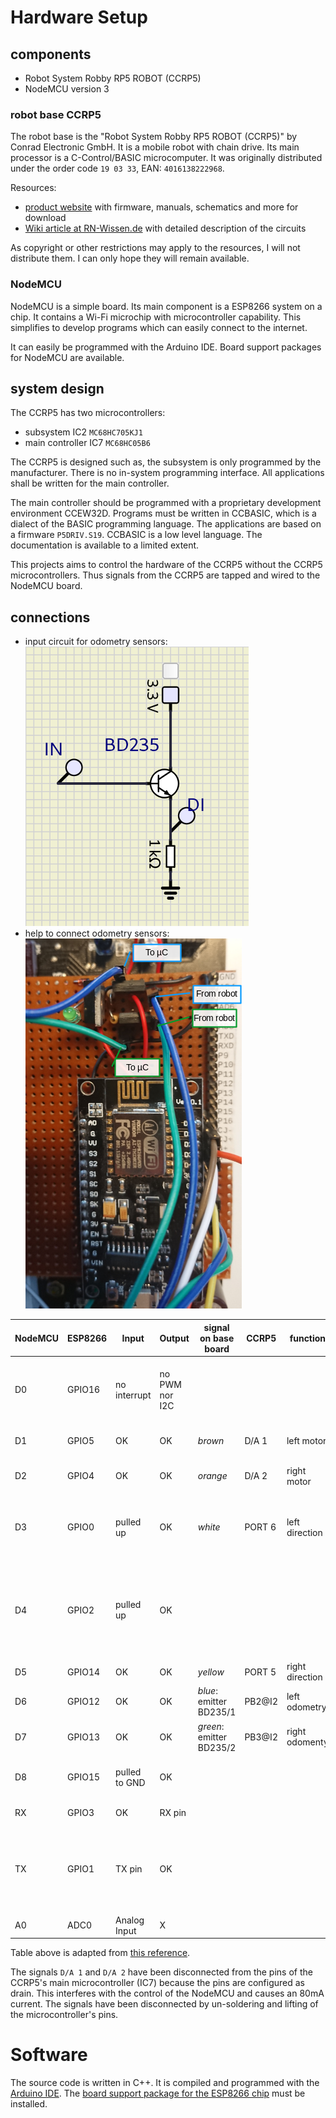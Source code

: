 Hardware Setup
==============

components
----------

 - Robot System Robby RP5 ROBOT (CCRP5)
 - NodeMCU version 3

### robot base CCRP5

The robot base is the "Robot System Robby RP5 ROBOT (CCRP5)" by Conrad Electronic GmbH. It is a mobile robot with chain drive. Its main processor is a C-Control/BASIC microcomputer. It was originally distributed under the order code `19 03 33`, EAN: `4016138222968`.

Resources:

 - [product website](https://www.conrad.de/de/p/roboter-robby-rp5-190333.html) with firmware, manuals, schematics and more for download
 - [Wiki article at RN-Wissen.de](https://rn-wissen.de/wiki/index.php/CCRP5) with detailed description of the circuits

As copyright or other restrictions may apply to the resources, I will not distribute them. I can only hope they will remain available.

### NodeMCU

NodeMCU is a simple board. Its main component is a ESP8266 system on a chip. It contains a Wi-Fi microchip with microcontroller capability. This simplifies to develop programs which can easily connect to the internet.

It can easily be programmed with the Arduino IDE. Board support packages for NodeMCU are available.

system design
-------------

The CCRP5 has two microcontrollers:

 - subsystem IC2 `MC68HC705KJ1`
 - main controller IC7 `MC68HC05B6`

The CCRP5 is designed such as, the subsystem is only programmed by the manufacturer. There is no in-system programming interface. All applications shall be written for the main controller.

The main controller should be programmed with a proprietary development environment CCEW32D. Programs must be written in CCBASIC, which is a dialect of the BASIC programming language. The applications are based on a firmware `P5DRIV.S19`. CCBASIC is a low level language. The documentation is available to a limited extent.

This projects aims to control the hardware of the CCRP5 without the CCRP5 microcontrollers. Thus signals from the CCRP5 are tapped and wired to the NodeMCU board.

connections
-----------

 - input circuit for odometry sensors: ![input with NPN bipolar transistor](doc/assets/images/odo-input.png)
 - help to connect odometry sensors: ![visual aid](doc/assets/images/odo-input-pins.png)

| NodeMCU | ESP8266 | Input        | Output         | signal on base board     | CCRP5   | function       | Notes                                                            |
|---------|---------|--------------|----------------|--------------------------|---------|----------------|------------------------------------------------------------------|
| D0      | GPIO16  | no interrupt | no PWM nor I2C |                          |         |                | HIGH at boot; used to wake up from deep sleep                    |
| D1      | GPIO5   | OK           | OK             | *brown*                  | D/A 1   | left motor     | often used as SCL (I2C)                                          |
| D2      | GPIO4   | OK           | OK             | *orange*                 | D/A 2   | right motor    | often used as SDA (I2C)                                          |
| D3      | GPIO0   | pulled up    | OK             | *white*                  | PORT 6  | left direction | connected to FLASH button, boot fails if pulled LOW              |
| D4      | GPIO2   | pulled up    | OK             |                          |         |                | HIGH at boot; connected to on-board LED, boot fails if pulled LOW|
| D5      | GPIO14  | OK           | OK             | *yellow*                 | PORT 5  | right direction| SPI (SCLK)                                                       |
| D6      | GPIO12  | OK           | OK             | *blue*: emitter BD235/1  | PB2@I2  | left odometry  | SPI (MISO)                                                       |
| D7      | GPIO13  | OK           | OK             | *green*: emitter BD235/2 | PB3@I2  | right odomenty | SPI (MOSI)                                                       |
| D8      | GPIO15  | pulled to GND| OK             |                          |         |                | SPI (CS); Boot fails if pulled HIGH                              |
| RX      | GPIO3   | OK           | RX pin         |                          |         |                | HIGH at boot                                                     |
| TX      | GPIO1   | TX pin       | OK             |                          |         |                | HIGH at boot; debug output at boot, boot fails if pulled LOW     |
| A0      | ADC0    | Analog Input | X              |                          |         |                |                                                                  |

Table above is adapted from [this reference](https://randomnerdtutorials.com/esp8266-pinout-reference-gpios/#table).

The signals `D/A 1` and `D/A 2` have been disconnected from the pins of the CCRP5's main microcontroller (IC7) because the pins are configured as drain. This interferes with the control of the NodeMCU and causes an 80mA current. The signals have been disconnected by un-soldering and lifting of the microcontroller's pins.

Software
========

The source code is written in C++. It is compiled and programmed with the [Arduino IDE](https://www.arduino.cc/en/Main/Software). The [board support package for the ESP8266 chip](https://github.com/esp8266/Arduino) must be installed.